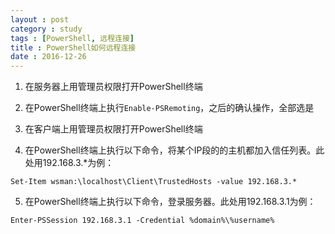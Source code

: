 ```yaml
---
layout : post
category : study
tags : [PowerShell, 远程连接]
title : PowerShell如何远程连接
date : 2016-12-26
---
```


1. 在服务器上用管理员权限打开PowerShell终端

2. 在PowerShell终端上执行`Enable-PSRemoting`，之后的确认操作，全部选是

3. 在客户端上用管理员权限打开PowerShell终端

4. 在PowerShell终端上执行以下命令，将某个IP段的的主机都加入信任列表。此处用192.168.3.*为例：

`Set-Item wsman:\localhost\Client\TrustedHosts -value 192.168.3.*`

5. 在PowerShell终端上执行以下命令，登录服务器。此处用192.168.3.1为例：

`Enter-PSSession 192.168.3.1 -Credential %domain%\%username%`
